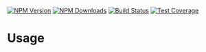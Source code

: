 [![NPM Version][npm-image]][npm-url]
[![NPM Downloads][downloads-image]][downloads-url]
[![Build Status][github-image]][github-url]
[![Test Coverage][coveralls-image]][coveralls-url]

# Usage
```ts


```

[npm-image]: https://img.shields.io/npm/v/@flemist/copy-glob-flat.svg
[npm-url]: https://npmjs.org/package/@flemist/copy-glob-flat
[downloads-image]: https://img.shields.io/npm/dm/@flemist/copy-glob-flat.svg
[downloads-url]: https://npmjs.org/package/@flemist/copy-glob-flat
[github-image]: https://github.com/NikolayMakhonin/copy-glob-flat/actions/workflows/test.yml/badge.svg
[github-url]: https://github.com/NikolayMakhonin/copy-glob-flat/actions
[coveralls-image]: https://coveralls.io/repos/github/NikolayMakhonin/copy-glob-flat/badge.svg
[coveralls-url]: https://coveralls.io/github/NikolayMakhonin/copy-glob-flat
